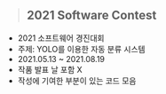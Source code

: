 > ## 2021 Software Contest

- 2021 소프트웨어 경진대회
- 주제: YOLO를 이용한 자동 분류 시스템
- 2021.05.13 ~ 2021.08.19
- 작품 발표 날 포함 X
- 작성에 기여한 부분이 있는 코드 모음
